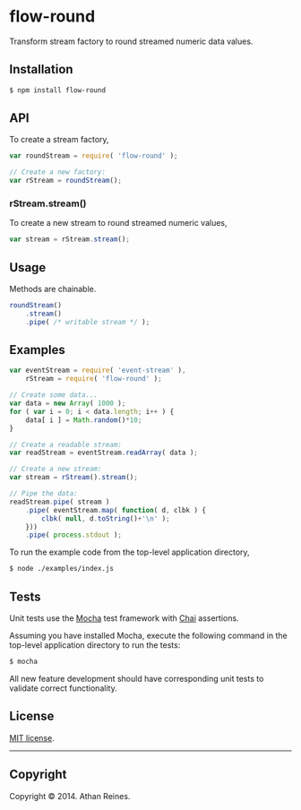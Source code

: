 flow-round
==========

Transform stream factory to round streamed numeric data values.


## Installation

``` bash
$ npm install flow-round
```

## API

To create a stream factory,

``` javascript
var roundStream = require( 'flow-round' );

// Create a new factory:
var rStream = roundStream();
```

### rStream.stream()

To create a new stream to round streamed numeric values,

``` javascript
var stream = rStream.stream();
```


## Usage

Methods are chainable.

``` javascript
roundStream()
	.stream()
	.pipe( /* writable stream */ );
```


## Examples

``` javascript
var eventStream = require( 'event-stream' ),
	rStream = require( 'flow-round' );

// Create some data...
var data = new Array( 1000 );
for ( var i = 0; i < data.length; i++ ) {
	data[ i ] = Math.random()*10;
}

// Create a readable stream:
var readStream = eventStream.readArray( data );

// Create a new stream:
var stream = rStream().stream();

// Pipe the data:
readStream.pipe( stream )
	.pipe( eventStream.map( function( d, clbk ) {
		clbk( null, d.toString()+'\n' );
	}))
	.pipe( process.stdout );
```

To run the example code from the top-level application directory,

``` bash
$ node ./examples/index.js
```


## Tests

Unit tests use the [Mocha](http://visionmedia.github.io/mocha) test framework with [Chai](http://chaijs.com) assertions.

Assuming you have installed Mocha, execute the following command in the top-level application directory to run the tests:

``` bash
$ mocha
```

All new feature development should have corresponding unit tests to validate correct functionality.


## License

[MIT license](http://opensource.org/licenses/MIT). 


---
## Copyright

Copyright &copy; 2014. Athan Reines.

